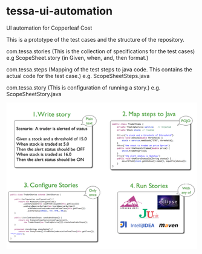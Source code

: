 # tessa-ui-automation
UI automation for Copperleaf Cost 

This is a prototype of the test cases and the structure of the repository.
 
 com.tessa.stories (This is the collection of specifications for the test cases)
 e.g ScopeSheet.story (in Given, when, and, then format.)
 
 com.tessa.steps (Mapping of the test steps to java code. This contains the actual code for the test case.)
 e.g. ScopeSheetSteps.java
 
 com.tessa.story (This is configuration of running a story.)
 e.g. ScopeSheetStory.java

![Test flow diagram](./test-flow-diagram.PNG)
